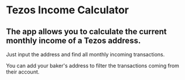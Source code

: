 # Tezos Income Calculator

## The app allows you to calculate the current monthly income of a Tezos address.

Just input the address and find all monthly incoming transactions.

You can add your baker's address to filter the transactions coming from their account.
